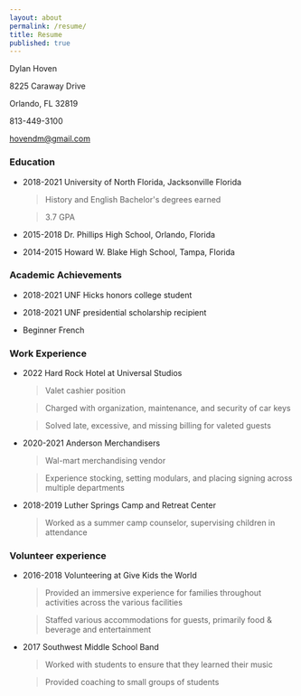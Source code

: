 ```yaml
---
layout: about
permalink: /resume/
title: Resume
published: true
---
```



Dylan Hoven

8225 Caraway Drive

Orlando, FL 32819

813-449-3100

hovendm@gmail.com

### Education ###

- 2018-2021 University of North Florida, Jacksonville Florida

    >   History and English Bachelor's degrees earned

    >   3.7 GPA

- 2015-2018 Dr. Phillips High School, Orlando, Florida

- 2014-2015 Howard W. Blake High School, Tampa, Florida

### Academic Achievements ###

- 2018-2021 UNF Hicks honors college student

- 2018-2021 UNF presidential scholarship recipient

- Beginner French

### Work Experience ###

- 2022 Hard Rock Hotel at Universal Studios

    >   Valet cashier position

    >   Charged with organization, maintenance, and security of car keys

    >   Solved late, excessive, and missing billing for valeted guests

- 2020-2021 Anderson Merchandisers

    >   Wal-mart merchandising vendor

    >   Experience stocking, setting modulars, and placing signing across multiple departments

- 2018-2019 Luther Springs Camp and Retreat Center

    >   Worked as a summer camp counselor, supervising children in attendance

### Volunteer experience ###

- 2016-2018 Volunteering at Give Kids the World

    >   Provided an immersive experience for families throughout activities across the various facilities

    >   Staffed various accommodations for guests, primarily food & beverage and entertainment

- 2017 Southwest Middle School Band

    >   Worked with students to ensure that they learned their music

    >   Provided coaching to small groups of students

